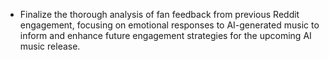 - Finalize the thorough analysis of fan feedback from previous Reddit engagement, focusing on emotional responses to AI-generated music to inform and enhance future engagement strategies for the upcoming AI music release.